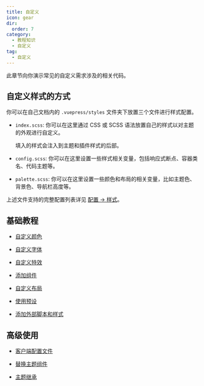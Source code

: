 ```yaml
---
title: 自定义
icon: gear
dir:
  order: 7
category:
  - 教程知识
  - 自定义
tag:
  - 自定义
---
```


此章节向你演示常见的自定义需求涉及的相关代码。

<!-- more -->

## 自定义样式的方式

你可以在自己文档内的 `.vuepress/styles` 文件夹下放置三个文件进行样式配置。

- `index.scss`: 你可以在这里通过 CSS 或 SCSS 语法放置自己的样式以对主题的外观进行自定义。

  填入的样式会注入到主题和插件样式的后部。

- `config.scss`: 你可以在这里设置一些样式相关变量，包括响应式断点、容器类名、代码主题等。

- `palette.scss`: 你可以在这里设置一些颜色和布局的相关变量，比如主题色、背景色、导航栏高度等。

上述文件支持的完整配置列表详见 [配置 → 样式](../../config/style.md)。

## 基础教程

- [自定义颜色](color.md)

- [自定义字体](font.md)

- [自定义特效](effect.md)

- [添加组件](component.md)

- [自定义布局](layout.md)

- [使用预设](presets.md)

- [添加外部脚本和样式](external.md)

## 高级使用

- [客户端配置文件](../advanced/client.md)

- [替换主题组件](../advanced/replace.md)

- [主题继承](../advanced/extend.md)
